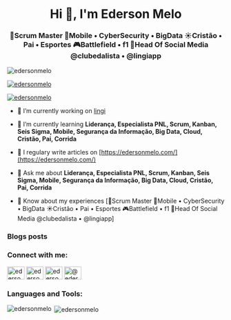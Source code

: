 <h1 align="center">Hi 👋, I'm Ederson Melo</h1>
<h3 align="center">🧭Scrum Master
🚀Mobile • CyberSecurity • BigData
☀️Cristão • Pai • Esportes
🎮Battlefield • f1
💬Head Of Social Media @clubedalista • @lingiapp</h3>

<p align="left"> <img src="https://komarev.com/ghpvc/?username=edersonmelo&label=Profile%20views&color=0e75b6&style=flat" alt="edersonmelo" /> </p>

<p align="left"> <a href="https://github.com/ryo-ma/github-profile-trophy"><img src="https://github-profile-trophy.vercel.app/?username=edersonmelo" alt="edersonmelo" /></a> </p>

<p align="left"> <a href="https://twitter.com/edersonmelo" target="blank"><img src="https://img.shields.io/twitter/follow/edersonmelo?logo=twitter&style=for-the-badge" alt="edersonmelo" /></a> </p>

- 🔭 I’m currently working on [lingi](https://github.com/lingi-me)

- 🌱 I’m currently learning **Liderança, Especialista PNL, Scrum, Kanban, Seis Sigma, Mobile, Segurança da Informação, Big Data, Cloud, Cristão, Pai, Corrida**

- 📝 I regulary write articles on [https://edersonmelo.com/](https://edersonmelo.com/)

- 💬 Ask me about **Liderança, Especialista PNL, Scrum, Kanban, Seis Sigma, Mobile, Segurança da Informação, Big Data, Cloud, Cristão, Pai, Corrida**

- 📄 Know about my experiences [🧭Scrum Master
🚀Mobile • CyberSecurity • BigData
☀️Cristão • Pai • Esportes
🎮Battlefield • f1
💬Head Of Social Media @clubedalista • @lingiapp]

### Blogs posts
<!-- BLOG-POST-LIST:START -->
<!-- BLOG-POST-LIST:END -->

<h3 align="left">Connect with me:</h3>
<p align="left">
<a href="https://twitter.com/edersonmelo" target="blank"><img align="center" src="https://cdn.jsdelivr.net/npm/simple-icons@3.0.1/icons/twitter.svg" alt="edersonmelo" height="30" width="40" /></a>
<a href="https://linkedin.com/in/edersonmelo" target="blank"><img align="center" src="https://cdn.jsdelivr.net/npm/simple-icons@3.0.1/icons/linkedin.svg" alt="edersonmelo" height="30" width="40" /></a>
<a href="https://instagram.com/edersonmmelo" target="blank"><img align="center" src="https://cdn.jsdelivr.net/npm/simple-icons@3.0.1/icons/instagram.svg" alt="edersonmmelo" height="30" width="40" /></a>
<a href="https://medium.com/@edersonmelo" target="blank"><img align="center" src="https://cdn.jsdelivr.net/npm/simple-icons@3.0.1/icons/medium.svg" alt="@edersonmelo" height="30" width="40" /></a>
</p>

<h3 align="left">Languages and Tools:</h3>

<p><img align="left" src="https://github-readme-stats.vercel.app/api/top-langs?username=edersonmelo&show_icons=true&locale=en&layout=compact" alt="edersonmelo" /></p>

<p>&nbsp;<img align="center" src="https://github-readme-stats.vercel.app/api?username=edersonmelo&show_icons=true&locale=en" alt="edersonmelo" /></p>
